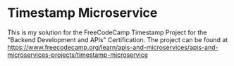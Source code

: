 # Timestamp Microservice

This is my solution for the FreeCodeCamp Timestamp Project for the "Backend Development and APIs" Certification. 
The project can be found at https://www.freecodecamp.org/learn/apis-and-microservices/apis-and-microservices-projects/timestamp-microservice
